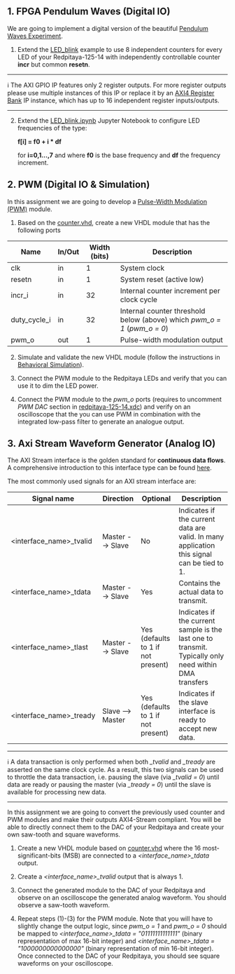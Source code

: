 ## 1. FPGA Pendulum Waves (Digital IO)
We are going to implement a digital version of the beautiful [Pendulum Waves Experiment](https://www.youtube.com/watch?v=yVkdfJ9PkRQ&t=0s&ab_channel=HarvardNaturalSciencesLectureDemonstrations).

1. Extend the [LED_blink](https://github.com/dspsandbox/FPGA-Notes-for-Scientists/wiki/LED-blink) example to use 8 independent counters for every LED of your Redpitaya-125-14 with independently controllable counter **incr** but common **resetn**. 
 
---
ℹ️ The AXI GPIO IP features only 2 register outputs. For more register outputs please use multiple instances of this IP or replace it by an [AXI4 Register Bank](https://github.com/dspsandbox/FPGA-Notes-for-Scientists/tree/main/ip/AXI4-register-bank) IP instance, which has up to 16 independent register inputs/outputs.

---

2. Extend the [LED_blink.ipynb](https://github.com/dspsandbox/FPGA-Notes-for-Scientists/blob/main/jupyter_notebooks/LED_blink.ipynb) Jupyter Notebook to configure LED frequencies of the type:

    **f[i] = f0 + i * df**

    for **i=0,1...,7** and where **f0** is the base frequency and **df** the frequency increment.


## 2. PWM (Digital IO & Simulation)
In this assignment we are going to develop a [Pulse-Width Modulation (PWM)](https://en.wikipedia.org/wiki/Pulse-width_modulation) module.

1. Based on the [counter.vhd](https://github.com/dspsandbox/FPGA-Notes-for-Scientists/blob/main/hdl/counter.vhd), create a new VHDL module that has the following ports

|Name|In/Out | Width (bits) |Description |
|---|---|---|---|
|clk|in|1|System clock|
|resetn|in|1|System reset (active low)|
|incr_i|in|32|Internal counter increment per clock cycle| 
|duty_cycle_i|in|32|Internal counter threshold below (above) which *pwm_o = 1* (*pwm_o = 0*) |
|pwm_o|out|1|Pulse-width modulation output| 
  
2. Simulate and validate the new VHDL module (follow the instructions in [Behavioral Simulation](Behavioral-simulation)).

3. Connect the PWM module to the Redpitaya LEDs and verify that you can use it to dim the LED power.

4. Connect the PWM module to the *pwm_o* ports (requires to uncomment *PWM DAC* section in [redpitaya-125-14.xdc](https://github.com/dspsandbox/FPGA-Notes-for-Scientists/blob/main/sdc/redpitaya-125-14.xdc)) and verify on an oscilloscope that the you can use PWM in combination with the integrated low-pass filter to generate an analogue output.

## 3. Axi Stream Waveform Generator (Analog IO)
The AXI Stream interface is the golden standard for **continuous data flows**. A comprehensive introduction to this interface type can be found [here](https://lauri.xn--vsandi-pxa.com/hdl/zynq/axi-stream.html).

The most commonly used signals for an AXI stream interface are:

|Signal name| Direction | Optional| Description|
|---|---|---|---|
|<interface_name>_tvalid| Master --> Slave | No | Indicates if the current data are valid. In many application this signal can be tied to 1.|
|<interface_name>_tdata| Master --> Slave | Yes| Contains the actual data to transmit. |
|<interface_name>_tlast| Master --> Slave | Yes (defaults to 1 if not present)| Indicates if the current sample is the last one to transmit. Typically only need within DMA transfers|
|<interface_name>_tready| Slave --> Master| Yes (defaults to 1 if not present)| Indicates if the slave interface is ready to accept new data.|

---
ℹ️ A data transaction is only performed when both *_tvalid* and *_tready* are asserted on the same clock cycle. As a result, this two signals can be used to throttle the data transaction, i.e. pausing the slave (via *_tvalid = 0*) until data are ready or pausing the master (via *_tready = 0*) until the slave is available for processing new data.

---


In this assignment we are going to convert the previously used counter and PWM modules and make their outputs AXI4-Stream compliant. You will be able to directly connect them to the DAC of your Redpitaya and create your own saw-tooth and square waveforms.

1. Create a new VHDL module based on [counter.vhd](https://github.com/dspsandbox/FPGA-Notes-for-Scientists/blob/main/hdl/counter.vhd) where the 16 most-significant-bits (MSB) are connected to a *<interface_name>_tdata* output. 

2. Create a *<interface_name>_tvalid* output that is always 1.

3. Connect the generated module to the DAC of your Redpitaya and observe on an oscilloscope the generated analog waveform. You should observe a saw-tooth waveform.

4. Repeat steps (1)-(3) for the PWM module. Note that you will have to slightly change the output logic, since *pwm_o = 1* and *pwm_o = 0* should be mapped to *<interface_name>_tdata = "01111111111111"* (binary representation of max 16-bit integer) and *<interface_name>_tdata = "1000000000000000"* (binary representation of min 16-bit integer). Once connected to the DAC of your Redpitaya, you should see square waveforms on your oscilloscope.
